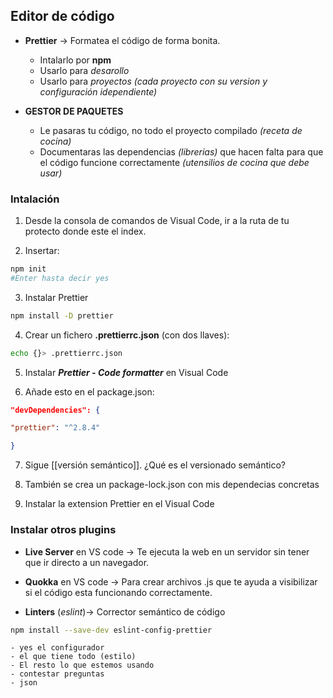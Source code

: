 ## Editor de código
- **Prettier** -> Formatea el código de forma bonita.
	- Intalarlo por **npm**
	- Usarlo para *desarollo*
	- Usarlo para *proyectos* *(cada proyecto con su version y configuración idependiente)*

- **GESTOR DE PAQUETES**
	- Le pasaras tu código, no todo el proyecto compilado *(receta de cocina)*
	- Documentaras las dependencias *(librerias)* que hacen falta para que el código funcione correctamente *(utensilios de cocina que debe usar)*

### Intalación
1. Desde la consola de comandos de Visual Code, ir a la ruta de tu protecto donde este el index.

2. Insertar:
```bash
npm init
#Enter hasta decir yes
```

3. Instalar Prettier
```bash
npm install -D prettier
```

4. Crear un fichero **.prettierrc.json** (con dos llaves):
```bash
echo {}> .prettierrc.json
```

5. Instalar ***Prettier - Code formatter*** en Visual Code

6. Añade esto en el package.json:
```json
"devDependencies": {

"prettier": "^2.8.4"

}
```

7. Sigue [[versión semántico]].
¿Qué es el versionado semántico?

8. También se crea un package-lock.json con mis dependecias concretas

9. Instalar la extension Prettier en el Visual Code

### Instalar otros plugins
- **Live Server** en VS code -> Te ejecuta la web en un servidor sin tener que ir directo a un navegador.

- **Quokka** en VS code -> Para crear archivos .js que te ayuda a visibilizar si el código esta funcionando correctamente.

- **Linters** (*eslint*)-> Corrector semántico de código
```bash
npm install --save-dev eslint-config-prettier
```

	- yes el configurador
	- el que tiene todo (estilo)
	- El resto lo que estemos usando
	- contestar preguntas
	- json